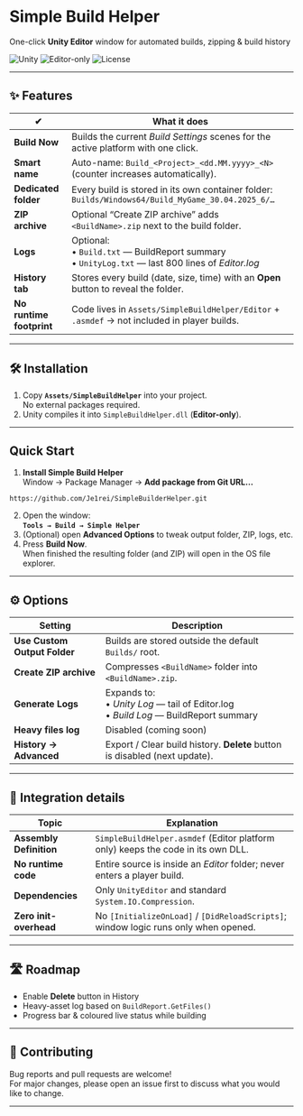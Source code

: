 # Simple Build Helper
One-click **Unity Editor** window for automated builds, zipping & build history

![Unity](https://img.shields.io/badge/Unity-2020.3%2B-black?logo=unity)
![Editor-only](https://img.shields.io/badge/Editor--only-Yes-blue)
![License](https://img.shields.io/badge/License-MIT-green)

---

## ✨ Features
| ✔ | What it does |
|---|--------------|
| **Build Now** | Builds the current *Build Settings* scenes for the active platform with one click. |
| **Smart name** | Auto-name: `Build_<Project>_<dd.MM.yyyy>_<N>` (counter increases automatically). |
| **Dedicated folder** | Every build is stored in its own container folder:<br>`Builds/Windows64/Build_MyGame_30.04.2025_6/…` |
| **ZIP archive** | Optional “Create ZIP archive” adds `<BuildName>.zip` next to the build folder. |
| **Logs** | Optional:<br>• `Build.txt` — BuildReport summary<br>• `UnityLog.txt` — last 800 lines of *Editor.log* |
| **History tab** | Stores every build (date, size, time) with an **Open** button to reveal the folder. |
| **No runtime footprint** | Code lives in `Assets/SimpleBuildHelper/Editor` + `.asmdef` → not included in player builds. |

---

## 🛠️ Installation
1. Copy **`Assets/SimpleBuildHelper`** into your project.  
   No external packages required.
2. Unity compiles it into `SimpleBuildHelper.dll` (**Editor-only**).

---
## Quick Start
1. **Install Simple Build Helper**  
   Window → Package Manager → **Add package from Git URL…**
  ```jsonc
  https://github.com/Je1rei/SimpleBuilderHelper.git
  ```
2. Open the window:  
   **`Tools → Build → Simple Helper`**
3. (Optional) open **Advanced Options** to tweak output folder, ZIP, logs, etc.
4. Press **Build Now**.  
   When finished the resulting folder (and ZIP) will open in the OS file explorer.
---

## ⚙️ Options

| Setting | Description |
|---------|-------------|
| **Use Custom Output Folder** | Builds are stored outside the default `Builds/` root. |
| **Create ZIP archive** | Compresses `<BuildName>` folder into `<BuildName>.zip`. |
| **Generate Logs** | Expands to:<br>• *Unity Log* — tail of Editor.log<br>• *Build Log* — BuildReport summary |
| **Heavy files log** | <span title="In Next Update">Disabled (coming soon)</span> |
| **History → Advanced** | Export / Clear build history. **Delete** button is disabled (next update). |

---
## 🧩 Integration details

| Topic | Explanation |
|-------|-------------|
| **Assembly Definition** | `SimpleBuildHelper.asmdef` (Editor platform only) keeps the code in its own DLL. |
| **No runtime code** | Entire source is inside an *Editor* folder; never enters a player build. |
| **Dependencies** | Only `UnityEditor` and standard `System.IO.Compression`. |
| **Zero init-overhead** | No `[InitializeOnLoad]` / `[DidReloadScripts]`; window logic runs only when opened. |

---

## 🛣️ Roadmap
* Enable **Delete** button in History
* Heavy-asset log based on `BuildReport.GetFiles()`
* Progress bar & coloured live status while building

---

## 🤝 Contributing
Bug reports and pull requests are welcome!  
For major changes, please open an issue first to discuss what you would like to change.

---
